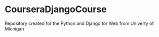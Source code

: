 # CourseraDjangoCourse
 Repository created for the Python and Django for  Web from Univerty of Michigan
